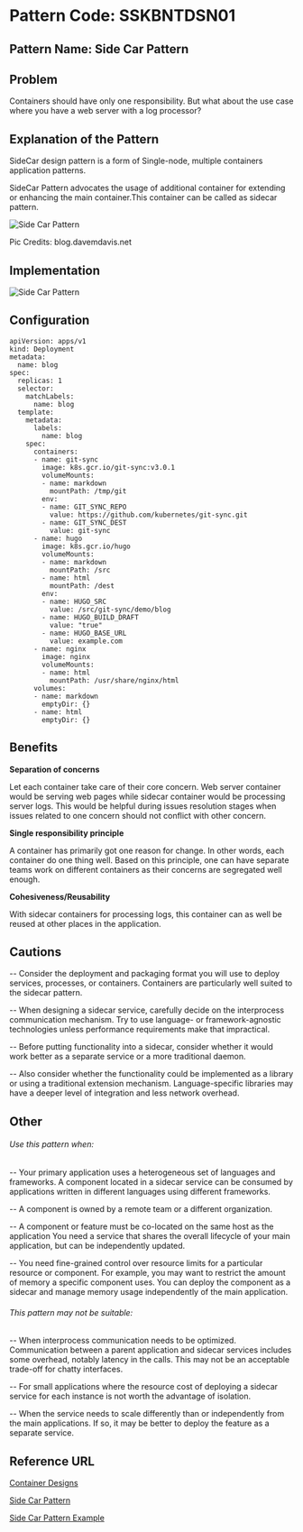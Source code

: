 # Pattern Code: SSKBNTDSN01

## Pattern Name: Side Car Pattern

## Problem

Containers should have only one responsibility. But what about the use case where you have a web server with a log processor? 

## Explanation of the Pattern

SideCar design pattern is a form of Single-node, multiple containers application patterns.

SideCar Pattern advocates the usage of additional container for extending or enhancing the main container.This container can be called as sidecar pattern.

![Side Car Pattern](https://dmd0822.files.wordpress.com/2018/03/031318_1606_thesidecarp2.jpg?w=736)

Pic Credits: blog.davemdavis.net

## Implementation

![Side Car Pattern](https://vitalflux.com/wp-content/uploads/2017/12/Screen-Shot-2017-12-09-at-10.11.23-AM.png)

## Configuration

```
apiVersion: apps/v1
kind: Deployment
metadata:
  name: blog
spec:
  replicas: 1
  selector:
    matchLabels:
      name: blog
  template:
    metadata:
      labels:
        name: blog
    spec:
      containers:
      - name: git-sync
        image: k8s.gcr.io/git-sync:v3.0.1
        volumeMounts:
        - name: markdown
          mountPath: /tmp/git
        env:
        - name: GIT_SYNC_REPO
          value: https://github.com/kubernetes/git-sync.git        
        - name: GIT_SYNC_DEST
          value: git-sync
      - name: hugo
        image: k8s.gcr.io/hugo
        volumeMounts:
        - name: markdown
          mountPath: /src
        - name: html
          mountPath: /dest
        env:
        - name: HUGO_SRC
          value: /src/git-sync/demo/blog
        - name: HUGO_BUILD_DRAFT
          value: "true"
        - name: HUGO_BASE_URL
          value: example.com
      - name: nginx
        image: nginx
        volumeMounts:
        - name: html
          mountPath: /usr/share/nginx/html
      volumes:
      - name: markdown
        emptyDir: {}
      - name: html
        emptyDir: {}
```

## Benefits

**Separation of concerns** 

Let each container take care of their core concern. Web server container would be serving web pages while sidecar container would be processing server logs. This would be helpful during issues resolution stages when issues related to one concern should not conflict with other concern.

**Single responsibility principle**

 A container has primarily got one reason for change. In other words, each container do one thing well. Based on this principle, one can have separate teams work on different containers as their concerns are segregated well enough.

**Cohesiveness/Reusability** 

With sidecar containers for processing logs, this container can as well be reused at other places in the application.

## Cautions

-- Consider the deployment and packaging format you will use to deploy services, processes, or containers. Containers are particularly well suited to the sidecar pattern.

-- When designing a sidecar service, carefully decide on the interprocess communication mechanism. Try to use language- or framework-agnostic technologies unless performance requirements make that impractical.

-- Before putting functionality into a sidecar, consider whether it would work better as a separate service or a more traditional daemon.

-- Also consider whether the functionality could be implemented as a library or using a traditional extension mechanism. Language-specific libraries may have a deeper level of integration and less network overhead.

## Other

###### Use this pattern when:

-- Your primary application uses a heterogeneous set of languages and frameworks. A component located in a sidecar service can be consumed by applications written in different languages using different frameworks.

-- A component is owned by a remote team or a different organization.

-- A component or feature must be co-located on the same host as the application
You need a service that shares the overall lifecycle of your main application, but can be independently updated.

-- You need fine-grained control over resource limits for a particular resource or component. For example, you may want to restrict the amount of memory a specific component uses. You can deploy the component as a sidecar and manage memory usage independently of the main application.

###### This pattern may not be suitable:

-- When interprocess communication needs to be optimized. Communication between a parent application and sidecar services includes some overhead, notably latency in the calls. This may not be an acceptable trade-off for chatty interfaces.

-- For small applications where the resource cost of deploying a sidecar service for each instance is not worth the advantage of isolation.

-- When the service needs to scale differently than or independently from the main applications. If so, it may be better to deploy the feature as a separate service.

## Reference URL

[Container Designs](https://vitalflux.com/container-design-patterns-kubernetes-pods-design/)

[Side Car Pattern](https://docs.microsoft.com/en-us/azure/architecture/patterns/sidecar)

[Side Car Pattern Example](https://medium.com/@thanhtungvo/build-git-sync-for-side-car-container-in-kubernetes-4ee51bda84f0)